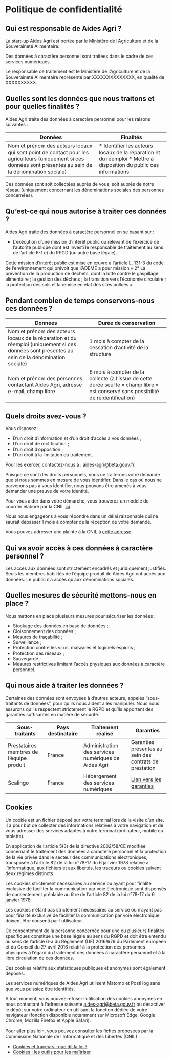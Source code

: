 # Politique de confidentialité


## Qui est responsable de Aides Agri ?

La start-up Aides Agri est portée par le Ministère de l’Agriculture et de la Souveraineté Alimentaire.

Des données à caractère personnel sont traitées dans le cadre de ces services numériques.

Le responsable de traitement est le Ministère de l’Agriculture et de la Souveraineté Alimentaire représenté par XXXXXXXXXXXXXX, en qualité de XXXXXXXXXX.

## Quelles sont les données que nous traitons et pour quelles finalités ?

Aides Agri traite des données à caractère personnel pour les raisons suivantes :

| Données                                                                                                                                                              | Finalités |
|----------------------------------------------------------------------------------------------------------------------------------------------------------------------| --- |
| Nom et prénom des acteurs locaux qui sont point de contact pour les agriculteurs (uniquement si ces données sont présentes au sein de la dénomination sociale) | * Identifier les acteurs locaux de la réparation et du réemploi * Mettre à disposition du public ces informations |

Ces données sont soit collectées auprès de vous, soit auprès de notre réseau (uniquement concernant les dénominations sociales des personnes concernées).

**Qu’est-ce qui nous autorise à traiter ces données ?**
-------------------------------------------------------

Aides Agri traite des données à caractère personnel en se basant sur :

* L’exécution d’une mission d’intérêt public ou relevant de l’exercice de l’autorité publique dont est investi le responsable de traitement au sens de l’article 6-1 e) du RPGD (ou autre base légale).

Cette mission d’intérêt public est mise en œuvre à l’article L. 131-3 du code de l’environnement qui prévoit que l’ADEME a pour mission « 2° La prévention de la production de déchets, dont la lutte contre le gaspillage alimentaire ; la gestion des déchets ; la transition vers l’économie circulaire ; la protection des sols et la remise en état des sites pollués ».

**Pendant combien de temps conservons-nous ces données ?**
----------------------------------------------------------

| Données | Durée de conservation |
| --- | --- |
| Nom et prénom des acteurs locaux de la réparation et du réemploi (uniquement si ces données sont présentes au sein de la dénomination sociale) | 1 mois à compter de la cessation d’activité de la structure |
| Nom et prénom des personnes contactant Aides Agri, adresse e-mail, champ libre | 6 mois à compter de la collecte (à l’issue de cette durée seul le « champ libre » est conservé sans possibilité de réidentification) |

**Quels droits avez-vous ?**
----------------------------

Vous disposez :

* D’un droit d’information et d’un droit d’accès à vos données ;
* D’un droit de rectification ;
* D’un droit d’opposition ;
* D’un droit à la limitation du traitement.

Pour les exercer, contactez-nous à : [aides-agri@beta.gouv.fr](mailto:aides-agri@beta.gouv.fr).

Puisque ce sont des droits personnels, nous ne traiterons votre demande que si nous sommes en mesure de vous identifier. Dans le cas où nous ne parvenons pas à vous identifier, nous pouvons être amenés à vous demander une preuve de votre identité.

Pour vous aider dans votre démarche, vous trouverez un modèle de courrier élaboré par la CNIL [ici](https://www.cnil.fr/fr/modele/courrier/exercer-son-droit-dacces).

Nous nous engageons à vous répondre dans un délai raisonnable qui ne saurait dépasser 1 mois à compter de la réception de votre demande.

Vous pouvez adresser une plainte à la CNIL à [cette adresse](https://www.cnil.fr/fr/plaintes).

**Qui va avoir accès à ces données à caractère personnel ?**
------------------------------------------------------------

Les accès aux données sont strictement encadrés et juridiquement justifiés. Seuls les membres habilités de l’équipe produit de Aides Agri ont accès aux données. Le public n’a accès qu’aux dénominations sociales.

**Quelles mesures de sécurité mettons-nous en place ?**
-------------------------------------------------------

Nous mettons en place plusieurs mesures pour sécuriser les données :

* Stockage des données en base de données ;
* Cloisonnement des données ;
* Mesures de traçabilité ;
* Surveillance ;
* Protection contre les virus, malwares et logiciels espions ;
* Protection des réseaux ;
* Sauvegarde ;
* Mesures restrictives limitant l’accès physiques aux données à caractère personnel.

**Qui nous aide à traiter les données ?**
-----------------------------------------

Certaines des données sont envoyées à d’autres acteurs, appelés “sous-traitants de données”, pour qu’ils nous aident à les manipuler. Nous nous assurons qu’ils respectent strictement le RGPD et qu’ils apportent des garanties suffisantes en matière de sécurité.

| Sous-traitants | Pays destinataire | Traitement réalisé | Garanties |
| --- | --- | --- | --- |
| Prestataires membres de l’équipe produit | France | Administration des services numériques de Aides Agri | Garanties présentes au sein des contrats de prestation |
| Scalingo | France | Hébergement des services numériques | [Lien vers les garanties](https://scalingo.com/fr/contrat-gestion-traitements-donnees-personnelles) |

**Cookies**
-----------

Un cookie est un fichier déposé sur votre terminal lors de la visite d’un site. Il a pour but de collecter des informations relatives à votre navigation et de vous adresser des services adaptés à votre terminal (ordinateur, mobile ou tablette).

En application de l’article 5(3) de la directive 2002/58/CE modifiée concernant le traitement des données à caractère personnel et la protection de la vie privée dans le secteur des communications électroniques, transposée à l’article 82 de la loi n°78-17 du 6 janvier 1978 relative à l’informatique, aux fichiers et aux libertés, les traceurs ou cookies suivent deux régimes distincts.

Les cookies strictement nécessaires au service ou ayant pour finalité exclusive de faciliter la communication par voie électronique sont dispensés de consentement préalable au titre de l’article 82 de la loi n°78-17 du 6 janvier 1978.

Les cookies n’étant pas strictement nécessaires au service ou n’ayant pas pour finalité exclusive de faciliter la communication par voie électronique doivent être consenti par l’utilisateur.

Ce consentement de la personne concernée pour une ou plusieurs finalités spécifiques constitue une base légale au sens du RGPD et doit être entendu au sens de l’article 6-a du Règlement (UE) 2016/679 du Parlement européen et du Conseil du 27 avril 2016 relatif à la protection des personnes physiques à l’égard du traitement des données à caractère personnel et à la libre circulation de ces données.

Des cookies relatifs aux statistiques publiques et anonymes sont également déposés.

Les services numériques de Aides Agri utilisent Matomo et PostHog sans que vous puissiez être identifiés.

À tout moment, vous pouvez refuser l’utilisation des cookies anonymes en nous contactant à l’adresse suivante [aides-agri@beta.gouv.fr](mailto:aides-agri@beta.gouv.fr) ou désactiver le dépôt sur votre ordinateur en utilisant la fonction dédiée de votre navigateur (fonction disponible notamment sur Microsoft Edge, Google Chrome, Mozilla Firefox et Apple Safari).

Pour aller plus loin, vous pouvez consulter les ﬁches proposées par la Commission Nationale de l’Informatique et des Libertés (CNIL) :

* [Cookies et traceurs : que dit la loi ?](https://www.cnil.fr/fr/cookies-traceurs-que-dit-la-loi)
* [Cookies : les outils pour les maîtriser](https://www.cnil.fr/fr/cookies-les-outils-pour-les-maitriser)
